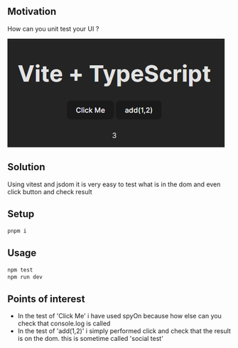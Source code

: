 <h2>Motivation</h2>
How can you unit test your UI ?

![UI](./figs/ui.png)


<h2>Solution</h2>
Using vitest and jsdom it is very easy to test what is in the dom and even click button and check result


<h2>Setup</h2>

```
pnpm i
```

<h2>Usage</h2>

```
npm test
npm run dev
```


<h2>Points of interest</h2>

<ul>
<li>In the test of 'Click Me' i have used spyOn because how else can you check that console.log is called</li>
<li>In the test of 'add(1,2)' i simply performed click and check that the result is on the dom. this is sometime called 'social test'</li>
</ul>
